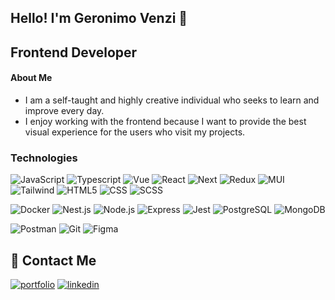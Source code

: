 ## Hello! I'm Geronimo Venzi 👋
## Frontend Developer 

#### About Me
- I am a self-taught and highly creative individual who seeks to learn and improve every day.
- I enjoy working with the frontend because I want to provide the best visual experience for the users who visit my projects.

### Technologies
![JavaScript](https://img.shields.io/badge/-JavaScript-333333?style=flat&logo=javascript)
  ![Typescript](https://img.shields.io/badge/-Typescript-333333?style=flat&logo=typescript)
  ![Vue](https://img.shields.io/badge/-VueJs-333333?style=flat&logo=vue.js)
   ![React](https://img.shields.io/badge/-React-333333?style=flat&logo=react)
  ![Next](https://img.shields.io/badge/-NextJs-333333?style=flat&logo=next.js)
  ![Redux](https://img.shields.io/badge/-Redux-333333?style=flat&logo=redux)
  ![MUI](https://img.shields.io/badge/-MUI-333333?style=flat&logo=mui)
  ![Tailwind](https://img.shields.io/badge/-Tailwind-333333?style=flat&logo=tailwindcss)
    ![HTML5](https://img.shields.io/badge/-HTML5-333333?style=flat&logo=HTML5)
  ![CSS](https://img.shields.io/badge/-CSS-333333?style=flat&logo=CSS3&logoColor=1572B6)
  ![SCSS](https://img.shields.io/badge/-SCSS-333333?style=flat&logo=SASS&logoColor=CE6B9E)

  ![Docker](https://img.shields.io/badge/-Docker-333333?style=flat&logo=docker)
  ![Nest.js](https://img.shields.io/badge/-Nest.js-333333?style=flat&logo=nestjs)
  ![Node.js](https://img.shields.io/badge/-Node.js-333333?style=flat&logo=node.js)
  ![Express](https://img.shields.io/badge/-Express-333333?style=flat&logo=express)
   ![Jest](https://img.shields.io/badge/-Jest-333333?style=flat&logo=jest)
  ![PostgreSQL](https://img.shields.io/badge/-PostgreSQL-333333?style=flat&logo=postgresql)
  ![MongoDB](https://img.shields.io/badge/-MongoDB-333333?style=flat&logo=MongoDB)

  ![Postman](https://img.shields.io/badge/-Postman-333333?style=flat&logo=postman)
  ![Git](https://img.shields.io/badge/-Git-333333?style=flat&logo=git)
  ![Figma](https://img.shields.io/badge/-Figma-333333?style=flat&logo=figma)

## 🔗 Contact Me
[![portfolio](https://img.shields.io/badge/my_portfolio-000?style=for-the-badge&logo=ko-fi&logoColor=white)](https://geronimo-venzi.vercel.app/)
[![linkedin](https://img.shields.io/badge/linkedin-0A66C2?style=for-the-badge&logo=linkedin&logoColor=white)](linkedin.com/in/geronimo-venzi-a6367321b/)

